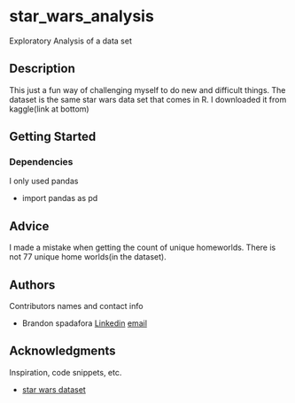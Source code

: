 # star_wars_analysis
Exploratory Analysis of a data set

## Description

This just a fun way of challenging myself to do new and difficult things. The dataset is the same star wars data set that comes in R.
I downloaded it from kaggle(link at bottom)

## Getting Started

### Dependencies

I only used pandas
* import pandas as pd

## Advice

I made a mistake when getting the count of unique homeworlds. There is not 77 unique home worlds(in the dataset).

## Authors

Contributors names and contact info
* Brandon spadafora
[Linkedin]( https://www.linkedin.com/mwlite/in/brandon-spadafora-951375220)
[email](Brandon.spadafora01@gmail.com )


## Acknowledgments

Inspiration, code snippets, etc.
* [star wars dataset](https://www.kaggle.com/datasets/jsphyg/star-wars)
